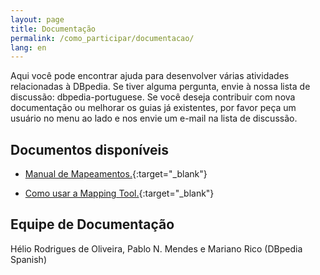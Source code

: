 ```yaml
---
layout: page
title: Documentação
permalink: /como_participar/documentacao/
lang: en
---
```



Aqui você pode encontrar ajuda para desenvolver várias atividades relacionadas à DBpedia. Se tiver alguma pergunta, envie à nossa lista de discussão: dbpedia-portuguese. Se você deseja contribuir com nova documentação ou melhorar os guias já existentes, por favor peça um usuário no menu ao lado e nos envie um e-mail na lista de discussão.

## Documentos disponíveis

* [Manual de Mapeamentos.](http://pt.dbpedia.org/trac/attachment/ticket/6/mapeamento_dbpedia_portuguesv3.docx){:target="_blank"}

* [Como usar a Mapping Tool.](http://pt.dbpedia.org/trac/attachment/ticket/12/manual_mappingtools.docx){:target="_blank"}

## Equipe de Documentação

Hélio Rodrigues de Oliveira, Pablo N. Mendes e Mariano Rico (DBpedia Spanish)
